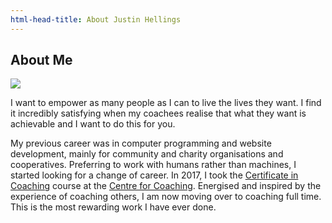 ```yaml
---
html-head-title: About Justin Hellings
---
```

<h2>About Me</h2>

<div class="about-justin-hellings-flex-container">
    <div class="box">
        <img src="/img/justin-hellings-photo.jpg">
    </div>
    <div class="box">
        <p>I want to empower as many people as I can to live the lives they want. I find it incredibly satisfying when my coachees realise that what they want is achievable and I want to do this for you.</p>
        <p>My previous career was in computer programming and website development, mainly for community and charity organisations and cooperatives. Preferring to work with humans rather than machines, I started looking for a change of career. In 2017, I took the <a href="//www.centreforcoaching.com/cert-in-coaching">Certificate in Coaching</a> course at the <a href="//www.centreforcoaching.com/">Centre for Coaching</a>. Energised and inspired by the experience of coaching others, I am now moving over to coaching full time. This is the most rewarding work I have ever done.</p>
    </div>
</div>